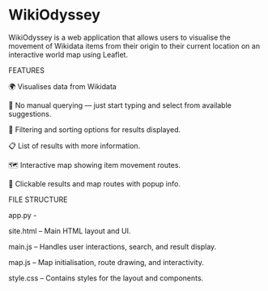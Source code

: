 # WikiOdyssey

WikiOdyssey is a web application that allows users to visualise the movement of Wikidata items from their origin to their current location on an interactive world map using Leaflet.

FEATURES

🌍 Visualises data from Wikidata

🧭 No manual querying — just start typing and select from available suggestions.

🎯 Filtering and sorting options for results displayed.

📋 List of results with more information.

🗺️ Interactive map showing item movement routes.

📍 Clickable results and map routes with popup info.


FILE STRUCTURE

app.py -

site.html – Main HTML layout and UI.

main.js – Handles user interactions, search, and result display.

map.js – Map initialisation, route drawing, and interactivity.

style.css – Contains styles for the layout and components.

